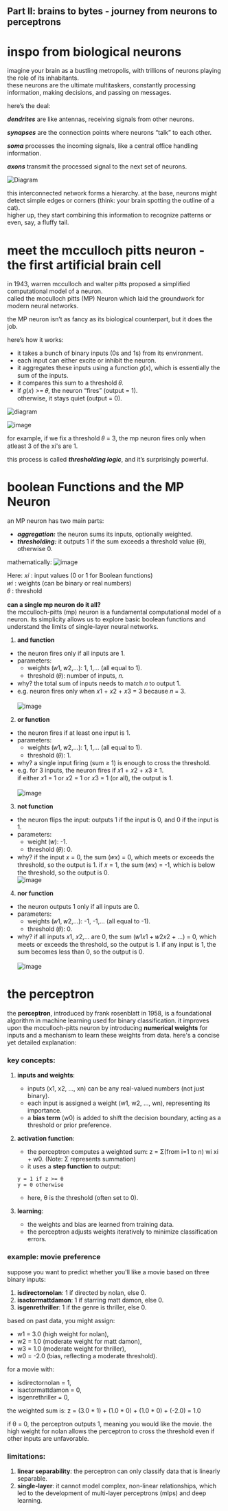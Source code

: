## Part II: brains to bytes - journey from neurons to perceptrons

# inspo from biological neurons
imagine your brain as a bustling metropolis, with trillions of neurons playing the role of its inhabitants. <br>
these neurons are the ultimate multitaskers, constantly processing information, making decisions, and passing on messages.

here’s the deal:

***dendrites*** are like antennas, receiving signals from other neurons. 

***synapses*** are the connection points where neurons “talk” to each other. 

***soma*** processes the incoming signals, like a central office handling information. 

***axons*** transmit the processed signal to the next set of neurons.

![Diagram](https://miro.medium.com/v2/resize:fit:1400/1*K1ee1SzB0lxjIIo7CGI7LQ.png)

this interconnected network forms a hierarchy. at the base, neurons might detect simple edges or corners (think: your brain spotting the outline of a cat). <br>
higher up, they start combining this information to recognize patterns or even, say, a fluffy tail.

# meet the mcculloch pitts neuron - the first artificial brain cell
in 1943, warren mcculloch and walter pitts proposed a simplified computational model of a neuron. <br>
called the mcculloch pitts (MP) Neuron which laid the groundwork for modern neural networks.

the MP neuron isn’t as fancy as its biological counterpart, but it does the job. 

here’s how it works:

- it takes a bunch of binary inputs (0s and 1s) from its environment. <br>
- each input can either excite or inhibit the neuron. <br>
- it aggregates these inputs using a function 𝑔(𝑥), which is essentially the sum of the inputs. <br>
- it compares this sum to a threshold 𝜃.<br>
- if 𝑔(𝑥) >= 𝜃, the neuron “fires” (output = 1).<br>
  otherwise, it stays quiet (output = 0).<br>


![diagram](https://miro.medium.com/v2/resize:fit:738/1*fDHlg9iNo0LLK4czQqqO9A.png)

![image](https://raw.githubusercontent.com/abhiruchipb/abhiruchipb.github.io/refs/heads/main/_posts/images/image4.png)

for example, if we fix a threshold 𝜃 = 3, the mp neuron fires only when atleast 3 of the xi's are 1.

this process is called ***thresholding logic***, and it’s surprisingly powerful.

# boolean Functions and the MP Neuron

an MP neuron has two main parts:
- ***aggregation:*** the neuron sums its inputs, optionally weighted.<br>
- ***thresholding:*** it outputs 1 if the sum exceeds a threshold value (θ), otherwise 0.<br>

mathematically:
![image](https://raw.githubusercontent.com/abhiruchipb/abhiruchipb.github.io/refs/heads/main/_posts/Screenshot%202024-12-31%20020838.png)

Here:
𝑥𝑖 : input values (0 or 1 for Boolean functions) <br>
𝑤𝑖 : weights (can be binary or real numbers) <br>
𝜃 : threshold <br>

**can a single mp neuron do it all?**  
the mcculloch-pitts (mp) neuron is a fundamental computational model of a neuron. its simplicity allows us to explore basic boolean functions and understand the limits of single-layer neural networks.

1. **and function**  
- the neuron fires only if all inputs are 1. <br>  
- parameters:<br>  
  - weights (𝑤1, 𝑤2,…): 1, 1,… (all equal to 1).<br>  
  - threshold (𝜃): number of inputs, 𝑛.<br>  
- why? the total sum of inputs needs to match 𝑛 to output 1. <br>  
- e.g. neuron fires only when 𝑥1 + 𝑥2 + 𝑥3 = 3 because 𝑛 = 3. <br>  
![image](https://raw.githubusercontent.com/abhiruchipb/abhiruchipb.github.io/refs/heads/main/_posts/images/and.webp)

2. **or function**  
- the neuron fires if at least one input is 1. <br>  
- parameters:<br>  
  - weights (𝑤1, 𝑤2,…): 1, 1,… (all equal to 1).<br>  
  - threshold (𝜃): 1.<br>  
- why? a single input firing (sum ≥ 1) is enough to cross the threshold. <br>  
- e.g. for 3 inputs, the neuron fires if 𝑥1 + 𝑥2 + 𝑥3 ≥ 1.  
  if either 𝑥1 = 1 or 𝑥2 = 1 or 𝑥3 = 1 (or all), the output is 1.<br>  
![image](https://raw.githubusercontent.com/abhiruchipb/abhiruchipb.github.io/refs/heads/main/_posts/images/or.webp)

3. **not function**  
- the neuron flips the input: outputs 1 if the input is 0, and 0 if the input is 1. <br>  
- parameters:<br>  
  - weight (𝑤): -1.<br>  
  - threshold (𝜃): 0.<br>  
- why? if the input 𝑥 = 0, the sum (𝑤𝑥) = 0, which meets or exceeds the threshold, so the output is 1. if 𝑥 = 1, the sum (𝑤𝑥) = -1, which is below the threshold, so the output is 0.<br> ![image](https://raw.githubusercontent.com/abhiruchipb/abhiruchipb.github.io/refs/heads/main/_posts/images/not.webp)  

4. **nor function**  
- the neuron outputs 1 only if all inputs are 0. <br>  
- parameters:<br>  
  - weights (𝑤1, 𝑤2,…): -1, -1,… (all equal to -1).<br>  
  - threshold (𝜃): 0.<br>  
- why? if all inputs 𝑥1, 𝑥2,… are 0, the sum (𝑤1𝑥1 + 𝑤2𝑥2 + …) = 0, which meets or exceeds the threshold, so the output is 1.
if any input is 1, the sum becomes less than 0, so the output is 0.<br>  
![image](https://raw.githubusercontent.com/abhiruchipb/abhiruchipb.github.io/refs/heads/main/_posts/images/nor.webp)

# the perceptron

the **perceptron**, introduced by frank rosenblatt in 1958, is a foundational algorithm in machine learning used for binary classification. it improves upon the mcculloch-pitts neuron by introducing **numerical weights** for inputs and a mechanism to learn these weights from data. here's a concise yet detailed explanation:

### key concepts:

1. **inputs and weights**:
    - inputs (x1, x2, ..., xn) can be any real-valued numbers (not just binary).
    - each input is assigned a weight (w1, w2, ..., wn), representing its importance.
    - a **bias term** (w0) is added to shift the decision boundary, acting as a threshold or prior preference.

2. **activation function**:
    - the perceptron computes a weighted sum: z = Σ(from i=1 to n) wi xi + w0.  (Note: Σ represents summation)
    - it uses a **step function** to output:
    ```
    y = 1 if z >= θ
    y = 0 otherwise
    ```
    - here, θ is the threshold (often set to 0).

3. **learning**:
    - the weights and bias are learned from training data.
    - the perceptron adjusts weights iteratively to minimize classification errors.

### example: movie preference

suppose you want to predict whether you'll like a movie based on three binary inputs:

1. **isdirectornolan**: 1 if directed by nolan, else 0.
2. **isactormattdamon**: 1 if starring matt damon, else 0.
3. **isgenrethriller**: 1 if the genre is thriller, else 0.

based on past data, you might assign:
- w1 = 3.0 (high weight for nolan),
- w2 = 1.0 (moderate weight for matt damon),
- w3 = 1.0 (moderate weight for thriller),
- w0 = -2.0 (bias, reflecting a moderate threshold).

for a movie with:
- isdirectornolan = 1,
- isactormattdamon = 0,
- isgenrethriller = 0,

the weighted sum is:
z = (3.0 * 1) + (1.0 * 0) + (1.0 * 0) + (-2.0) = 1.0

if θ = 0, the perceptron outputs 1, meaning you would like the movie. the high weight for nolan allows the perceptron to cross the threshold even if other inputs are unfavorable.

### limitations:

1. **linear separability**: the perceptron can only classify data that is linearly separable.
2. **single-layer**: it cannot model complex, non-linear relationships, which led to the development of multi-layer perceptrons (mlps) and deep learning.

